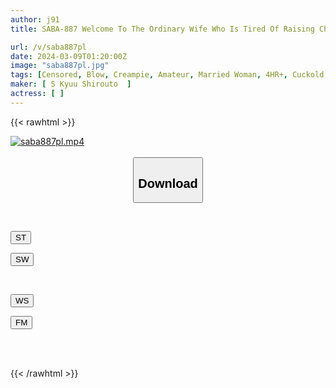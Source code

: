 ```yaml
---
author: j91
title: SABA-887 Welcome To The Ordinary Wife Who Is Tired Of Raising Children.Secret Secret Affair Affair AV Shooting With A Horny And Frustrated Married Woman 01

url: /v/saba887pl
date: 2024-03-09T01:20:00Z
image: "saba887pl.jpg"
tags: [Censored, Blow, Creampie, Amateur, Married Woman, 4HR+, Cuckold	]
maker: [ S Kyuu Shirouto  ]
actress: [ ]
---
```



{{< rawhtml >}}

<div class="video" data-videoid="lQgj4bvkWOt7rbX">
    <a href="javascript:;">
        <img src="/v/saba887pl/saba887pl.jpg" width="WIDTH" height="HEIGHT" alt="saba887pl.mp4" loading="lazy">
    </a>
</div>

<script type="text/javascript" src="https://j91.asia/asset/on-demand-st.js"></script>

<br>
  <link rel="stylesheet" href="https://j91.asia/asset/bs5.css">
  
  <center>
  <button class="btn btn-primary" type="button" data-bs-toggle="collapse" data-bs-target=".multi-collapse" aria-expanded="false" aria-controls="multiCollapseExample1 multiCollapseExample2"><h2>Download</h2></button></center>
</p>
<div class="row">
  <div class="col">
    <div class="collapse multi-collapse" id="multiCollapseExample1">
      <div class="card card-body">
	      	      <br>
<div class="buttons">  
<p><a href="https://streamtape.to/v/lQgj4bvkWOt7rbX" target="_blank"><button class="btn-hover color-3"><i class="fa fa-download"></i> ST</button></a></p>
<p><a href="https://cdnwish.com/2epm3vqxjpkc" target="_blank"><button class="btn-hover color-2"><i class="fa fa-download"></i> SW</button></a></p></div>
    </div>
  </div>
</div>
  <div class="col">
    <div class="collapse multi-collapse" id="multiCollapseExample2">
      <div class="card card-body">
	      <br>
<div class="buttons">
<p><a href="https://wolfstream.tv/fwsz9qmeyma0"><button class="btn-hover color-9"><i class="fa fa-download"></i> WS</button></a></p>
<p><a href="https://filemoon.sx/d/7n1f61bx7aru"><button class="btn-hover color-8"><i class="fa fa-download"></i> FM</button></a></p></div>
<br><br>
      </div>
    </div>
  </div>
</div>

{{< /rawhtml >}}